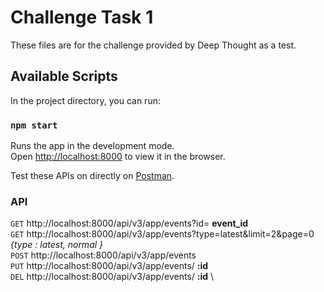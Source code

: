 # Challenge Task 1
 
 These files are for the challenge provided by Deep Thought as a test.
 
 ## Available Scripts

 In the project directory, you can run:

 ### `npm start`
 
 Runs the app in the development mode.\
 Open [http://localhost:8000](http://localhost:8000) to view it in the browser.

 Test these APIs on directly on [Postman](https://www.getpostman.com/collections/1f4f10f2ef2cd136b505).
 
 ### API
 
 `GET`  http://localhost:8000/api/v3/app/events?id= **event_id** \
 `GET`  http://localhost:8000/api/v3/app/events?type=latest&limit=2&page=0 _{type : latest, normal }_ \
 `POST` http://localhost:8000/api/v3/app/events \
 `PUT`  http://localhost:8000/api/v3/app/events/ **:id** \
 `DEL`  http://localhost:8000/api/v3/app/events/ **:id** \
